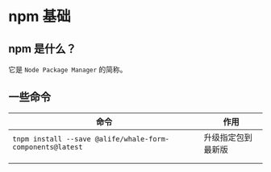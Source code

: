 # npm 基础

## npm 是什么？
它是 `Node Package Manager` 的简称。

## 一些命令
| 命令                                                      | 作用               |
| --------------------------------------------------------- | ------------------ |
| `tnpm install --save @alife/whale-form-components@latest` | 升级指定包到最新版 |
|                                                           |                    |
|                                                           |                    |

